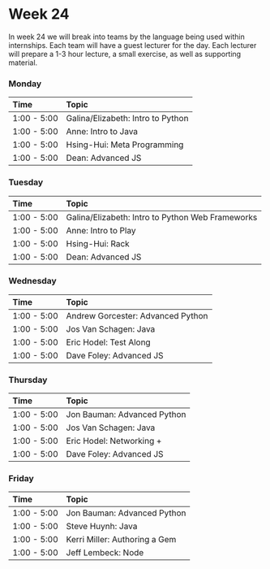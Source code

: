 # Week 24

In week 24 we will break into teams by the language being used within internships. Each team will have a guest lecturer for the day. Each lecturer will prepare a 1-3 hour lecture, a small exercise, as well as supporting material.

### Monday

| Time              | Topic                                        |
|:------------------|:---------------------------------------------|
| 1:00 - 5:00 | Galina/Elizabeth: Intro to Python|
| 1:00 - 5:00 | Anne: Intro to Java|
| 1:00 - 5:00 | Hsing-Hui: Meta Programming |
| 1:00 - 5:00 | Dean: Advanced JS |

### Tuesday

| Time             | Topic                                         |
|:-----------------|:----------------------------------------------|
| 1:00 - 5:00 | Galina/Elizabeth: Intro to Python Web Frameworks|
| 1:00 - 5:00 | Anne: Intro to Play|
| 1:00 - 5:00 | Hsing-Hui: Rack |
| 1:00 - 5:00 | Dean: Advanced JS |

### Wednesday

| Time            | Topic                      |
|:----------------|:---------------------------|
| 1:00 - 5:00 | Andrew Gorcester: Advanced Python|
| 1:00 - 5:00 | Jos Van Schagen: Java|
| 1:00 - 5:00 | Eric Hodel: Test Along |
| 1:00 - 5:00 | Dave Foley: Advanced JS |

### Thursday

| Time            | Topic                            |
|:----------------|:---------------------------------|
| 1:00 - 5:00 | Jon Bauman: Advanced Python|
| 1:00 - 5:00 | Jos Van Schagen: Java|
| 1:00 - 5:00 | Eric Hodel: Networking + |
| 1:00 - 5:00 | Dave Foley: Advanced JS |


### Friday

| Time            | Topic        |
|:----------------|:-------------|
| 1:00 - 5:00 | Jon Bauman: Advanced Python|
| 1:00 - 5:00 | Steve Huynh: Java|
| 1:00 - 5:00 | Kerri Miller: Authoring a Gem |
| 1:00 - 5:00 | Jeff Lembeck: Node |
